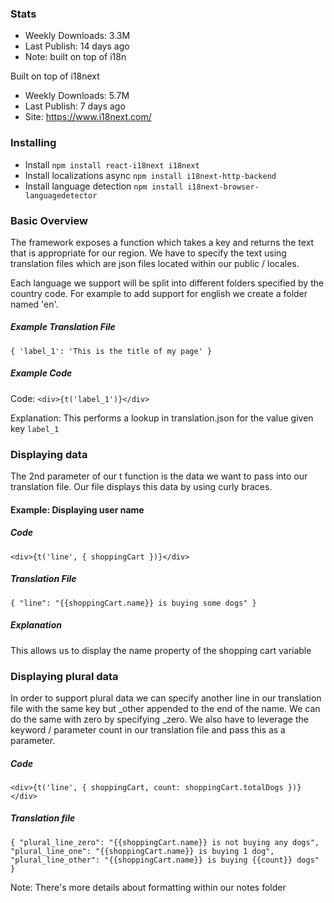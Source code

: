 ### Stats
- Weekly Downloads: 3.3M
- Last Publish: 14 days ago
- Note: built on top of i18n

Built on top of i18next
- Weekly Downloads: 5.7M
- Last Publish: 7 days ago
- Site: https://www.i18next.com/

### Installing
- Install `npm install react-i18next i18next`
- Install localizations async `npm install i18next-http-backend`
- Install language detection `npm install i18next-browser-languagedetector`

### Basic Overview
The framework exposes a function which takes a key and returns the text that is appropriate for our region. We have to specify the text using translation files which are json files located within our public / locales.

Each language we support will be split into different folders specified by the country code. For example to add support for english we create a folder named 'en'.

##### Example Translation File
`
{
  'label_1': 'This is the title of my page'
}
`

##### Example Code
Code: `<div>{t('label_1')}</div>`

Explanation: This performs a lookup in translation.json for the value given key `label_1`

### Displaying data
The 2nd parameter of our t function is the data we want to pass into our translation file. Our file displays this data by using curly braces.

#### Example: Displaying user name
##### Code
`<div>{t('line', { shoppingCart })}</div>`

##### Translation File
`
{ "line": "{{shoppingCart.name}} is buying some dogs" }
`
##### Explanation
This allows us to display the name property of the shopping cart variable

### Displaying plural data
In order to support plural data we can specify another line in our translation file with the same key but _other appended to the end of the name. We can do the same with zero by specifying _zero. We also have to leverage the keyword / parameter count in our translation file and pass this as a parameter.

##### Code
`<div>{t('line', { shoppingCart, count: shoppingCart.totalDogs })}</div>`

##### Translation file
`
{
  "plural_line_zero": "{{shoppingCart.name}} is not buying any dogs",
  "plural_line_one": "{{shoppingCart.name}} is buying 1 dog",
  "plural_line_other": "{{shoppingCart.name}} is buying {{count}} dogs"
}
`

Note: There's more details about formatting within our notes folder
